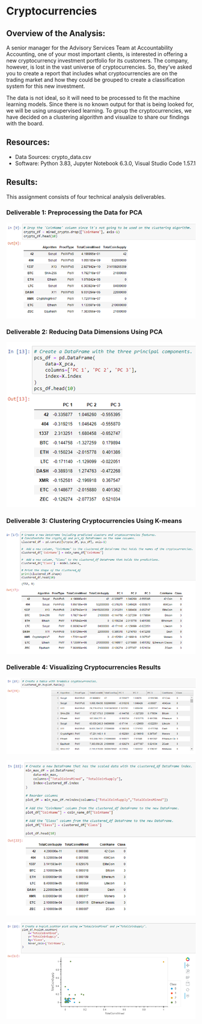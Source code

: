 # Cryptocurrencies

## Overview of the Analysis:
A senior manager for the Advisory Services Team at Accountability Accounting, one of your most important clients, is interested in offering a new cryptocurrency investment portfolio for its customers. The company,  however, is lost in the vast universe of cryptocurrencies. So, they’ve asked you to create a report that includes what cryptocurrencies are on the trading market and how they could be grouped to create a classification system for this new investment.

The data is not ideal, so it will need to be processed to fit the machine learning models. Since there is no known output for that is being looked for, we will be using unsupervised learning. To group the cryptocurrencies, we have decided on a clustering algorithm and visualize to share our findings with the board.
## Resources:

- Data Sources: crypto_data.csv
- Software: Python 3.83, Jupyter Notebook 6.3.0, Visual Studio Code 1.57.1

## Results:

This assignment consists of four technical analysis deliverables. 

### Deliverable 1: Preprocessing the Data for PCA

![deliverable_1_output.png](https://github.com/DanielGandia/Cryptocurrencies/blob/main/Resources/deliverable_1_output.png)

### Deliverable 2: Reducing Data Dimensions Using PCA

![deliverable_2_output.png](https://github.com/DanielGandia/Cryptocurrencies/blob/main/Resources/deliverable_2_output.png)

### Deliverable 3: Clustering Cryptocurrencies Using K-means

![deliverable_3_output.png](https://github.com/DanielGandia/Cryptocurrencies/blob/main/Resources/deliverable_3_output.png)

### Deliverable 4: Visualizing Cryptocurrencies Results

![deliverable_4_output_a.png](https://github.com/DanielGandia/Cryptocurrencies/blob/main/Resources/deliverable_4_output_a.png)

![deliverable_4_output_b.png](https://github.com/DanielGandia/Cryptocurrencies/blob/main/Resources/deliverable_4_output_b.png)

![deliverable_4_output_c.png](https://github.com/DanielGandia/Cryptocurrencies/blob/main/Resources/deliverable_4_output_c.png)
